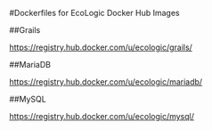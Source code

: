 #Dockerfiles for EcoLogic Docker Hub Images

##Grails

https://registry.hub.docker.com/u/ecologic/grails/

##MariaDB

https://registry.hub.docker.com/u/ecologic/mariadb/

##MySQL

https://registry.hub.docker.com/u/ecologic/mysql/
